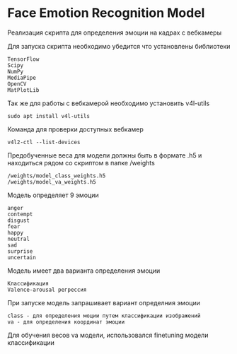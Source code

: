 # Face Emotion Recognition Model

Реализация скрипта для определения эмоции на кадрах с вебкамеры

Для запуска скрипта необходимо убедится что установлены библиотеки

    TensorFlow
    Scipy
    NumPy
    MediaPipe
    OpenCV
    MatPlotLib

Так же для работы с вебкамерой необходимо установить v4l-utils

    sudo apt install v4l-utils

Команда для проверки доступных вебкамер

    v4l2-ctl --list-devices

Предобученные веса для модели должны быть в формате .h5 и находиться рядом со скриптом в папке /weights

    /weights/model_class_weights.h5
    /weights/model_va_weights.h5

Модель определяет 9 эмоции

    anger
    contempt
    disgust
    fear
    happy
    neutral
    sad
    surprise
    uncertain

Модель имеет два варианта определения эмоции

    Классификация
    Valence-arousal регрессия

При запуске модель запрашивает вариант определния эмоции

    class - для определения моции путем классификации изображений
    va - для определения координат эмоции

Для обучения весов va модели, использовался finetuning модели классификации